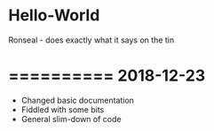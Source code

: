 # Hello-World
Ronseal - does exactly what it says on the tin

==========
2018-12-23
==========
  - Changed basic documentation
  - Fiddled with some bits
  - General slim-down of code
  
